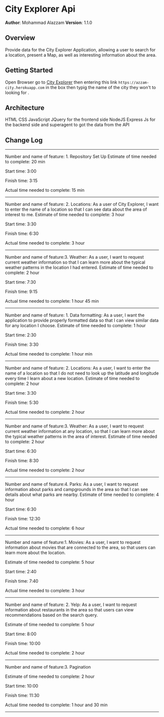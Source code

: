 # City Explorer Api

**Author**: Mohammad Alazzam
**Version**: 1.1.0

## Overview

Provide data for the City Explorer Application, allowing a user to search for a location, present a Map, as well as interesting information about the area.

## Getting Started
<!-- What are the steps that a user must take in order to build this app on their own machine and get it running? -->
Open Browser go to [City Explorer](https://codefellows.github.io/code-301-guide/curriculum/city-explorer-app/front-end/)
then entering this link `https://azzam-city.herokuapp.com` in the box 
then typig the name of the city they won't to looking for .  


## Architecture
<!-- Provide a detailed description of the application design. What technologies (languages, libraries, etc) you're using, and any other relevant design information. -->
HTML CSS JavaScript JQuery for the frontend side NodeJS Express Js for the backend side and superagent to got the data from the API 

## Change Log
<!-- Use this area to document the iterative changes made to your application as each feature is successfully implemented. Use time stamps. Here's an examples:

03-28-2021 9:30pm - Application now has a fully-functional express server, with a GET route for the location and weather  resource.

## Credits and Collaborations
<!-- Give credit (and a link) to other people or resources that helped you build this application. -->

-----------------------------------------------------------

Number and name of feature: 1. Repository Set Up
Estimate of time needed to complete: 20 min 

Start time: 3:00

Finish time: 3:15

Actual time needed to complete: 15 min

----------------------------

Number and name of feature: 2. Locations: As a user of City Explorer, I want to enter the name of a location so that I can see data about the area of interest to me.
Estimate of time needed to complete: 3 hour

Start time: 3:30

Finish time: 6:30

Actual time needed to complete: 3 hour

------------------------

Number and name of feature:3. Weather: As a user, I want to request current weather information so that I can learn more about the typical weather patterns in the location I had entered.
Estimate of time needed to complete: 2 hour

Start time: 7:30

Finish time: 9:15

Actual time needed to complete: 1 hour 45 min

-----------------------------------------------------------

Number and name of feature: 1. Data formatting: As a user, I want the application to provide properly formatted data so that I can view similar data for any location I choose.
Estimate of time needed to complete: 1 hour 

Start time: 2:30

Finish time: 3:30

Actual time needed to complete: 1 hour min

----------------------------

Number and name of feature: 2. Locations: As a user, I want to enter the name of a location so that I do not need to look up the latitude and longitude every time I learn about a new location.
Estimate of time needed to complete: 2 hour

Start time: 3:30

Finish time: 5:30

Actual time needed to complete: 2 hour

------------------------

Number and name of feature:3. Weather: As a user, I want to request current weather information at any location, so that I can learn more about the typical weather patterns in the area of interest.
Estimate of time needed to complete: 2 hour

Start time: 6:30

Finish time: 8:30

Actual time needed to complete: 2 hour

------------------------

Number and name of feature:4. Parks: As a user, I want to request information about parks and campgrounds in the area so that I can see details about what parks are nearby.
Estimate of time needed to complete: 4 hour

Start time: 6:30

Finish time: 12:30

Actual time needed to complete: 6 hour 


-------------------------------------------

Number and name of feature:1. Movies: As a user, I want to request information about movies that are connected to the area, so that users can learn more about the location.

Estimate of time needed to complete: 5 hour 

Start time: 2:40

Finish time: 7:40

Actual time needed to complete: 3 hour 

-----------------------------------------

Number and name of feature: 2. Yelp: As a user, I want to request information about restaurants in the area so that users can view recommendations based on the search query.

Estimate of time needed to complete: 5 hour 

Start time: 8:00

Finish time: 10:00

Actual time needed to complete: 2 hour

------------------------------------------

Number and name of feature:3. Pagination

Estimate of time needed to complete: 2 hour

Start time: 10:00

Finish time: 11:30

Actual time needed to complete: 1 hour and 30 min

-----------------------------------------------


